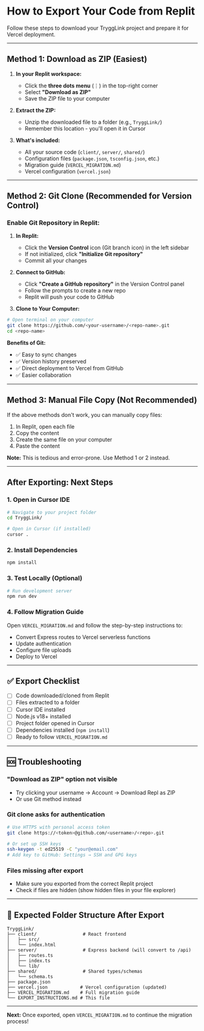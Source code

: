 # How to Export Your Code from Replit

Follow these steps to download your TryggLink project and prepare it for Vercel deployment.

---

## Method 1: Download as ZIP (Easiest)

1. **In your Replit workspace:**
   - Click the **three dots menu** (⋮) in the top-right corner
   - Select **"Download as ZIP"**
   - Save the ZIP file to your computer

2. **Extract the ZIP:**
   - Unzip the downloaded file to a folder (e.g., `TryggLink/`)
   - Remember this location - you'll open it in Cursor

3. **What's included:**
   - All your source code (`client/`, `server/`, `shared/`)
   - Configuration files (`package.json`, `tsconfig.json`, etc.)
   - Migration guide (`VERCEL_MIGRATION.md`)
   - Vercel configuration (`vercel.json`)

---

## Method 2: Git Clone (Recommended for Version Control)

### Enable Git Repository in Replit:

1. **In Replit:**
   - Click the **Version Control** icon (Git branch icon) in the left sidebar
   - If not initialized, click **"Initialize Git repository"**
   - Commit all your changes

2. **Connect to GitHub:**
   - Click **"Create a GitHub repository"** in the Version Control panel
   - Follow the prompts to create a new repo
   - Replit will push your code to GitHub

3. **Clone to Your Computer:**
```bash
# Open terminal on your computer
git clone https://github.com/<your-username>/<repo-name>.git
cd <repo-name>
```

**Benefits of Git:**
- ✅ Easy to sync changes
- ✅ Version history preserved
- ✅ Direct deployment to Vercel from GitHub
- ✅ Easier collaboration

---

## Method 3: Manual File Copy (Not Recommended)

If the above methods don't work, you can manually copy files:

1. In Replit, open each file
2. Copy the content
3. Create the same file on your computer
4. Paste the content

**Note:** This is tedious and error-prone. Use Method 1 or 2 instead.

---

## After Exporting: Next Steps

### 1. Open in Cursor IDE
```bash
# Navigate to your project folder
cd TryggLink/

# Open in Cursor (if installed)
cursor .
```

### 2. Install Dependencies
```bash
npm install
```

### 3. Test Locally (Optional)
```bash
# Run development server
npm run dev
```

### 4. Follow Migration Guide
Open `VERCEL_MIGRATION.md` and follow the step-by-step instructions to:
- Convert Express routes to Vercel serverless functions
- Update authentication
- Configure file uploads
- Deploy to Vercel

---

## ✅ Export Checklist

- [ ] Code downloaded/cloned from Replit
- [ ] Files extracted to a folder
- [ ] Cursor IDE installed
- [ ] Node.js v18+ installed
- [ ] Project folder opened in Cursor
- [ ] Dependencies installed (`npm install`)
- [ ] Ready to follow `VERCEL_MIGRATION.md`

---

## 🆘 Troubleshooting

### "Download as ZIP" option not visible
- Try clicking your username → Account → Download Repl as ZIP
- Or use Git method instead

### Git clone asks for authentication
```bash
# Use HTTPS with personal access token
git clone https://<token>@github.com/<username>/<repo>.git

# Or set up SSH keys
ssh-keygen -t ed25519 -C "your@email.com"
# Add key to GitHub: Settings → SSH and GPG keys
```

### Files missing after export
- Make sure you exported from the correct Replit project
- Check if files are hidden (show hidden files in your file explorer)

---

## 📁 Expected Folder Structure After Export

```
TryggLink/
├── client/                 # React frontend
│   ├── src/
│   └── index.html
├── server/                 # Express backend (will convert to /api)
│   ├── routes.ts
│   ├── index.ts
│   └── lib/
├── shared/                 # Shared types/schemas
│   └── schema.ts
├── package.json
├── vercel.json            # Vercel configuration (updated)
├── VERCEL_MIGRATION.md    # Full migration guide
└── EXPORT_INSTRUCTIONS.md # This file
```

---

**Next:** Once exported, open `VERCEL_MIGRATION.md` to continue the migration process!
